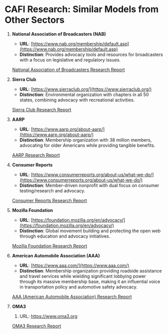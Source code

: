 # CAFI Research: Similar Models from Other Sectors

1. **National Association of Broadcasters (NAB)**
    - **URL**: [https://www.nab.org/membership/default.asp](https://www.nab.org/membership/default.asp)
    - **Distinction**: Provides advocacy tools and resources for broadcasters with a focus on legislative and regulatory issues.
    
    [National Association of Broadcasters Research Report](CAFI%20Research%20Similar%20Models%20from%20Other%20Sectors%201c2faa2a7b8a8004bcebc1759b578f04/National%20Association%20of%20Broadcasters%20Research%20Repo%201c2faa2a7b8a80eda734c9f03a777dd1.md)
    
2. **Sierra Club**
    - **URL**: [https://www.sierraclub.org/](https://www.sierraclub.org/)
    - **Distinction**: Environmental organization with chapters in all 50 states, combining advocacy with recreational activities.
    
    [Sierra Club Research Report](CAFI%20Research%20Similar%20Models%20from%20Other%20Sectors%201c2faa2a7b8a8004bcebc1759b578f04/Sierra%20Club%20Research%20Report%201c2faa2a7b8a804b924cc0cab689cd2e.md)
    
3. **AARP**
    - **URL**: [https://www.aarp.org/about-aarp/](https://www.aarp.org/about-aarp/)
    - **Distinction**: Membership organization with 38 million members, advocating for older Americans while providing tangible benefits.
    
    [AARP Research Report](CAFI%20Research%20Similar%20Models%20from%20Other%20Sectors%201c2faa2a7b8a8004bcebc1759b578f04/AARP%20Research%20Report%201c2faa2a7b8a8044bba6e8519733ad63.md)
    
4. **Consumer Reports**
    - **URL**: [https://www.consumerreports.org/about-us/what-we-do/](https://www.consumerreports.org/about-us/what-we-do/)
    - **Distinction**: Member-driven nonprofit with dual focus on consumer testing/research and advocacy.
    
    [Consumer Reports Research Report](CAFI%20Research%20Similar%20Models%20from%20Other%20Sectors%201c2faa2a7b8a8004bcebc1759b578f04/Consumer%20Reports%20Research%20Report%201c2faa2a7b8a803b85a9ff1fc06a9233.md)
    
5. **Mozilla Foundation**
    - **URL**: [https://foundation.mozilla.org/en/advocacy/](https://foundation.mozilla.org/en/advocacy/)
    - **Distinction**: Global movement building and protecting the open web through education and advocacy initiatives.
    
    [Mozilla Foundation Research Report](CAFI%20Research%20Similar%20Models%20from%20Other%20Sectors%201c2faa2a7b8a8004bcebc1759b578f04/Mozilla%20Foundation%20Research%20Report%201c2faa2a7b8a80b9bae1ca1a1281bb97.md)
    
6. **American Automobile Association (AAA)**
    - **URL**: [https://www.aaa.com/](https://www.aaa.com/)
    - **Distinction**: Membership organization providing roadside assistance and travel services while wielding significant lobbying power through its massive membership base, making it an influential voice in transportation policy and automotive safety advocacy.
    
    [AAA (American Automobile Association) Research Report](CAFI%20Research%20Similar%20Models%20from%20Other%20Sectors%201c2faa2a7b8a8004bcebc1759b578f04/AAA%20(American%20Automobile%20Association)%20Research%20Rep%201c2faa2a7b8a805b9e04e2aee9190851.md)
    
7. **OMA3**
    1. URL: https://www.oma3.org
    
    [OMA3 Research Report](CAFI%20Research%20Similar%20Models%20from%20Other%20Sectors%201c2faa2a7b8a8004bcebc1759b578f04/OMA3%20Research%20Report%201c2faa2a7b8a803da444f37a6601de5f.md)